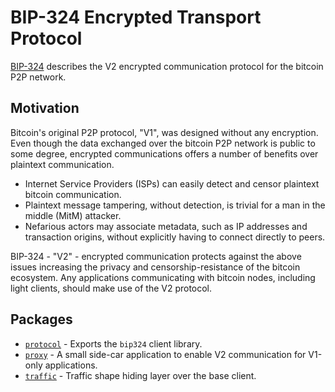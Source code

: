 # BIP-324 Encrypted Transport Protocol

[BIP-324](https://github.com/bitcoin/bips/blob/master/bip-0324.mediawiki) describes the V2 encrypted communication protocol for the bitcoin P2P network. 

## Motivation

Bitcoin's original P2P protocol, "V1", was designed without any encryption. Even though the data exchanged over the bitcoin P2P network is public to some degree, encrypted communications offers a number of benefits over plaintext communication. 

* Internet Service Providers (ISPs) can easily detect and censor plaintext bitcoin communication.  
* Plaintext message tampering, without detection, is trivial for a man in the middle (MitM) attacker. 
* Nefarious actors may associate metadata, such as IP addresses and transaction origins, without explicitly having to connect directly to peers.

BIP-324 - "V2" - encrypted communication protects against the above issues increasing the privacy and censorship-resistance of the bitcoin ecosystem. Any applications communicating with bitcoin nodes, including light clients, should make use of the V2 protocol.

## Packages

* [`protocol`](./protocol) - Exports the `bip324` client library.
* [`proxy`](./proxy) - A small side-car application to enable V2 communication for V1-only applications.
* [`traffic`](./traffic) - Traffic shape hiding layer over the base client.
